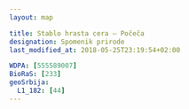 ```yaml
---
layout: map

title: Stablo hrasta cera – Počeča
designation: Spomenik prirode
last_modified_at: 2018-05-25T23:19:54+02:00

WDPA: [555589007]
BioRaS: [233]
geoSrbija:
  L1_182: [44]
---
```

